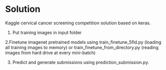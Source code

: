 # Solution
Kaggle cervical cancer screening competition solution based on keras.

1. Put training images in input folder

2.Finetune imagenet pretrained models using train_finetune_5fld.py (loading all training images to memory)
or train_finetune_from_directory.py (reading images from hard drive at every mini-batch)

3. Predict and generate submissions using prediction_submission.py.
 
